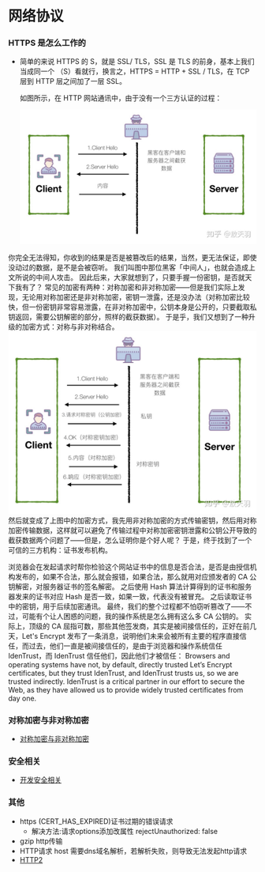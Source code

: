 # 网络协议

### HTTPS 是怎么工作的

* 简单的来说 HTTPS 的 S，就是 SSL/ TLS，SSL 是 TLS 的前身，基本上我们当成同一个 （S）看就行，换言之，HTTPS = HTTP + SSL / TLS，在 TCP 层到 HTTP 层之间加了一层 SSL。

  如图所示，在 HTTP 网站通讯中，由于没有一个三方认证的过程：

  ![avatar](https://raw.githubusercontent.com/mouse123/my-tips/master/image/http.jpg)

你完全无法得知，你收到的结果是否是被篡改后的结果，当然，更无法保证，即使没动过的数据，是不是会被窃听。 我们叫图中那位黑客「中间人」，也就会造成上文所说的中间人攻击。 因此后来，大家就想到了，只要手握一份密钥，是否就天下我有了？ 常见的加密有两种：对称加密和非对称加密——但是我们实际上发现，无论用对称加密还是非对称加密，密钥一泄露，还是没办法（对称加密比较快，但一份密钥非常容易泄露，在非对称加密中，公钥本身是公开的，只要截取私钥返回，需要公钥解密的部分，照样的截获数据）。 于是乎，我们又想到了一种升级的加密方式：对称与非对称结合。 ![avatar](https://raw.githubusercontent.com/mouse123/my-tips/master/image/encrypt%20http.jpg) 然后就变成了上图中的加密方式，我先用非对称加密的方式传输密钥，然后用对称加密传输数据，这样就可以避免了传输过程中对称加密密钥泄露和公钥公开导致的截获数据两个问题了——但是，怎么证明你是个好人呢？ 于是，终于找到了一个可信的三方机构：证书发布机构。

浏览器会在发起请求时帮你检验这个网站证书中的信息是否合法，是否是由授信机构发布的，如果不合法，那么就会报错，如果合法，那么就用对应颁发者的 CA 公钥解密，对服务器证书的签名解密。 之后使用 Hash 算法计算得到的证书和服务器发来的证书对应 Hash 是否一致，如果一致，代表没有被冒充。 之后读取证书中的密钥，用于后续加密通讯。 最终，我们的整个过程都不怕窃听篡改了——不过，可能有个让人困惑的问题，我的操作系统是怎么拥有这么多 CA 公钥的。 实际上，顶级的 CA 屈指可数，那些其他签发商，其实是被间接信任的，正好在前几天，Let's Encrypt 发布了一条消息，说明他们未来会被所有主要的程序直接信任，而过去，他们一直是被间接信任的，是由于浏览器和操作系统信任 IdenTrust，而 IdenTrust 信任他们，因此他们才被信任： Browsers and operating systems have not, by default, directly trusted Let’s Encrypt certificates, but they trust IdenTrust, and IdenTrust trusts us, so we are trusted indirectly. IdenTrust is a critical partner in our effort to secure the Web, as they have allowed us to provide widely trusted certificates from day one.

### 对称加密与非对称加密

* [对称加密与非对称加密](https://www.zhihu.com/question/33645891/answer/57721969)

### 安全相关

* [开发安全相关](https://github.com/FallibleInc/security-guide-for-developers/blob/master/security-checklist.md)

### 其他

* https \(CERT\_HAS\_EXPIRED\)证书过期的错误请求
  * 解决方法:请求options添加改属性 rejectUnauthorized: false
* gzip http传输
* HTTP请求 host 需要dns域名解析，若解析失败，则导致无法发起http请求
* [HTTP2](https://zhuanlan.zhihu.com/p/29609078)

